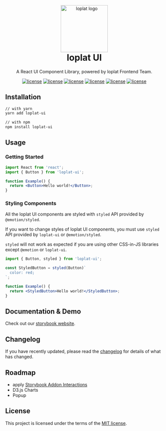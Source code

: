 <div style="text-align: center;">

<a href="https://loplat.com/" rel="noopener" target="_blank">
  <img width="150" src="https://loplat.com/images/loplat-logo.png" alt="loplat logo">
</a>

<h1 style="text-align: center; margin-top: 0">loplat UI</h1>

A React UI Component Library, powered by loplat Frontend Team.

[![license](https://badgen.net/github/license/loplat/loplat-ui)](https://github.com/loplat/loplat-ui/blob/main/LICENSE)
[![license](https://badgen.net/npm/v/loplat-ui)](https://www.npmjs.com/package/loplat-ui)
[![license](https://badgen.net/bundlephobia/minzip/loplat-ui)](https://bundlephobia.com/package/loplat-ui)
[![license](https://badgen.net/npm/types/loplat-ui)](https://www.npmjs.com/package/loplat-ui)
[![license](https://badgen.net/bundlephobia/tree-shaking/loplat-ui)](https://bundlephobia.com/package/loplat-ui)
[![license](https://badgen.net/npm/dt/loplat-ui)](https://www.npmjs.com/package/loplat-ui)

</div>

## Installation

```sh
// with yarn
yarn add loplat-ui

// with npm
npm install loplat-ui
```

## Usage

### Getting Started

```jsx
import React from 'react';
import { Button } from 'loplat-ui';

function Example() {
  return <Button>Hello world!</Button>;
}
```

### Styling Components

All the loplat UI components are styled with `styled` API provided by `@emotion/styled`.

If you want to change styles of loplat UI components, you must use `styled` API provided by `loplat-ui` or `@emotion/styled`.

`styled` will not work as expected if you are using other CSS-in-JS libraries except `@emotion` or `loplat-ui`.

```jsx
import { Button, styled } from 'loplat-ui';

const StyledButton = styled(Button)`
  color: red;
`;

function Example() {
  return <StyledButton>Hello world!</StyledButton>;
}
```

## Documentation & Demo

Check out our [storybook website](https://loplat-ui.web.app/).

## Changelog

If you have recently updated, please read the [changelog](https://github.com/loplat/loplat-ui/blob/main/CHANGELOG.md) for details of what has changed.

## Roadmap

- apply [Storybook Addon Interactions](https://storybook.js.org/addons/@storybook/addon-interactions)
- D3.js Charts
- Popup

## License

This project is licensed under the terms of the [MIT license](https://github.com/loplat/loplat-ui/blob/main/LICENSE).

